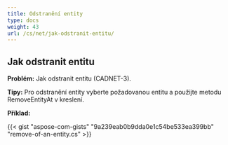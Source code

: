 ```yaml
---
title: Odstranění entity
type: docs
weight: 43
url: /cs/net/jak-odstranit-entitu/
---
```


## **Jak odstranit entitu**

**Problém:** Jak odstranit entitu (CADNET-3).

**Tipy:** Pro odstranění entity vyberte požadovanou entitu a použijte metodu RemoveEntityAt v kreslení.

**Příklad:**

{{< gist "aspose-com-gists" "9a239eab0b9dda0e1c54be533ea399bb" "remove-of-an-entity.cs" >}}

